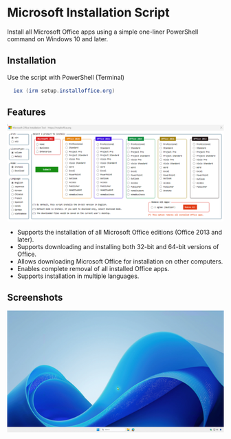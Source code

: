 
# Microsoft Installation Script

Install all Microsoft Office apps using a simple one-liner PowerShell command on Windows 10 and later.


## Installation

Use the script with PowerShell (Terminal)

```ps1
  iex (irm setup.installoffice.org)
```

## Features

![App Screenshot](https://raw.githubusercontent.com/installoffice/setup/refs/heads/main/files/install_office.png)

- Supports the installation of all Microsoft Office editions (Office 2013 and later).
- Supports downloading and installing both 32-bit and 64-bit versions of Office.
- Allows downloading Microsoft Office for installation on other computers.
- Enables complete removal of all installed Office apps.
- Supports installation in multiple languages.



## Screenshots

![App Screenshot](https://raw.githubusercontent.com/installoffice/setup/refs/heads/main/files/office_install.gif)

